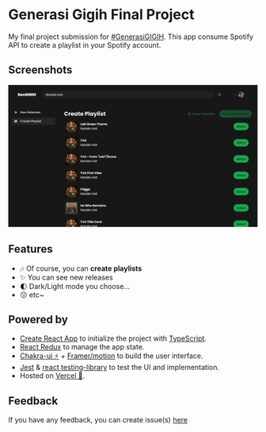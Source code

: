 # Generasi Gigih Final Project

My final project submission for [#GenerasiGIGIH](https://sites.google.com/anakbangsabisa.org/generasigigih-landingpage/home?authuser=1). This app consume Spotify API to create a playlist in your Spotify account.

## Screenshots

<center><img src="/docs/images/screenshot.png" alt="Preview Image" /></center>

## Features

- 🎶 Of course, you can **create playlists**
- ✨ You can see new releases
- 🌓 Dark/Light mode you choose...
- 😗 etc~

## Powered by

- [Create React App](https://create-react-app.dev/) to initialize the project with [TypeScript](https://typescriptlang.org).
- [React Redux](https://react-redux.js.org/) to manage the app state.
- [Chakra-ui ⚡](https://chakra-ui.com/docs/getting-started) + [Framer/motion](https://www.framer.com/motion/) to build the user interface.
- [Jest](https://jestjs.io/) & [react testing-library](https://testing-library.com/) to test the UI and implementation.
- Hosted on [Vercel 🚀](https://vercel.com/).

## Feedback

If you have any feedback, you can create issue(s) [here](/issues)

